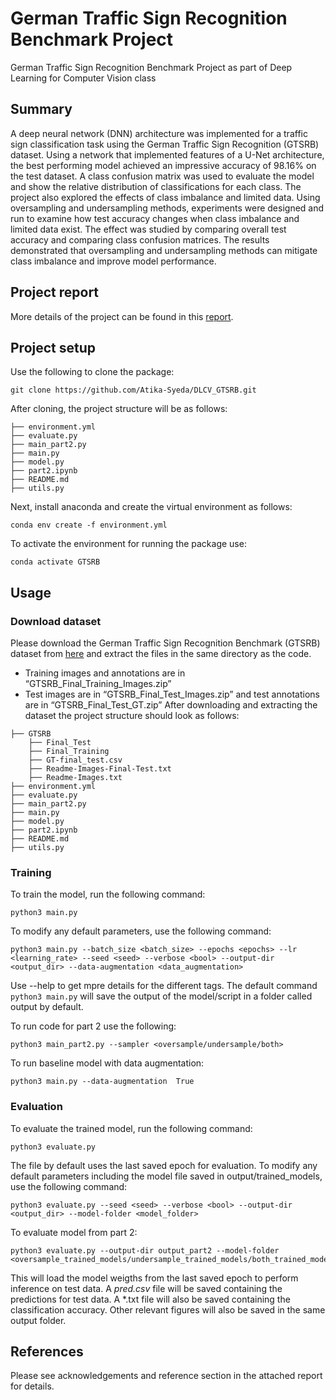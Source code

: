 # German Traffic Sign Recognition Benchmark Project
German Traffic Sign Recognition Benchmark Project as part of Deep Learning for Computer Vision class

## Summary 
A deep neural network (DNN) architecture was implemented for a traffic sign classification task using the German Traffic Sign Recognition (GTSRB) dataset. Using a network that implemented features of  a U-Net architecture, the best performing model achieved an impressive accuracy of 98.16% on the test dataset. A class confusion matrix was used to evaluate the model and show the relative distribution of classifications for each class. The project also explored the effects of class imbalance and limited data. Using oversampling and undersampling methods, experiments were designed and run to examine how test accuracy changes when class imbalance and limited data exist. The effect was studied by comparing overall test accuracy and comparing class confusion matrices. The results demonstrated that oversampling and undersampling methods can mitigate class imbalance and improve model performance.

## Project report
More details of the project can be found in this [report](https://github.com/Atika-Syeda/DLCV_GTSRB/blob/main/DLCV_midterm_project.pdf).

## Project setup

Use the following to clone the package:
```
git clone https://github.com/Atika-Syeda/DLCV_GTSRB.git
```
After cloning, the project structure will be as follows:

```
├── environment.yml
├── evaluate.py
├── main_part2.py
├── main.py
├── model.py
├── part2.ipynb
├── README.md
├── utils.py
```

Next, install anaconda and create the virtual environment as follows:
```
conda env create -f environment.yml
```
To activate the environment for running the package use:
```
conda activate GTSRB
```

## Usage

### Download dataset

Please download the German Traffic Sign Recognition Benchmark (GTSRB) dataset from [here](https://sid.erda.dk/public/archives/daaeac0d7ce1152aea9b61d9f1e19370/published-archive.html) and extract the files in the same directory as the code.
- Training images and annotations are in “GTSRB_Final_Training_Images.zip”
- Test images are in “GTSRB_Final_Test_Images.zip” and test annotations are in “GTSRB_Final_Test_GT.zip”
After downloading and extracting the dataset the project structure should look as follows:
```
├── GTSRB
    ├── Final_Test
    ├── Final_Training
    ├── GT-final_test.csv
    ├── Readme-Images-Final-Test.txt
    ├── Readme-Images.txt
├── environment.yml
├── evaluate.py
├── main_part2.py
├── main.py
├── model.py
├── part2.ipynb
├── README.md
├── utils.py
```

### Training

To train the model, run the following command:
```
python3 main.py
```
To modify any default parameters, use the following command:
```
python3 main.py --batch_size <batch_size> --epochs <epochs> --lr <learning_rate> --seed <seed> --verbose <bool> --output-dir <output_dir> --data-augmentation <data_augmentation>
```
Use --help to get mpre details for the different tags. The default command `python3 main.py` will save the output of the model/script in a folder called output by default. 

To run code for part 2 use the following:
```
python3 main_part2.py --sampler <oversample/undersample/both>
```

To run baseline model with data augmentation:
```
python3 main.py --data-augmentation  True
```

### Evaluation

To evaluate the trained model, run the following command:

```
python3 evaluate.py
```

The file by default uses the last saved epoch for evaluation. To modify any default parameters including the model file saved in output/trained_models, use the following command:
```
python3 evaluate.py --seed <seed> --verbose <bool> --output-dir <output_dir> --model-folder <model_folder>
```

To evaluate model from part 2:
```
python3 evaluate.py --output-dir output_part2 --model-folder <oversample_trained_models/undersample_trained_models/both_trained_models>
```

This will load the model weigths from the last saved epoch to perform inference on test data. A *pred.csv* file will be saved containing the predictions for test data. A *.txt file will also be saved containing the classification accuracy. Other relevant figures will also be saved in the same output folder.

## References
Please see acknowledgements and reference section in the attached report for details.
